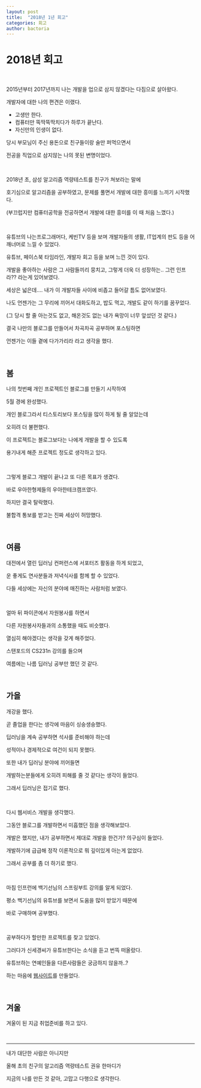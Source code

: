 ```yaml
---
layout: post
title:  "2018년 1년 회고"
categories: 회고
author: bactoria
---
```


# 2018년 회고

&nbsp;

2015년부터 2017년까지 나는 개발을 업으로 삼지 않겠다는 다짐으로 살아왔다.

개발자에 대한 나의 편견은 이랬다.


- 고생만 한다.
- 컴퓨터만 뚝딱뚝딱치다가 하루가 끝난다.
- 자신만의 인생이 없다.

당시 부모님이 주신 용돈으로 친구들이랑 술만 퍼먹으면서 

전공을 직업으로 삼지않는 나의 못된 변명이었다.

&nbsp;
&nbsp;

2018년 초, 삼성 알고리즘 역량테스트를 친구가 쳐보라는 말에 

호기심으로 알고리즘을 공부하였고, 문제를 풀면서 개발에 대한 흥미를 느끼기 시작했다.

(부끄럽지만 컴퓨터공학을 전공하면서 개발에 대한 흥미를 이 때 처음 느꼈다.)

&nbsp;
&nbsp;

유튜브의 나는프로그래머다, 케빈TV 등을 보며 개발자들의 생활, IT업계의 판도 등을 어깨너머로 느낄 수 있었다.

유튜브, 페이스북 타임라인, 개발자 회고 등을 보며 느낀 것이 있다.

개발을 좋아하는 사람은 그 사람들끼리 뭉치고, 그렇게 더욱 더 성장하는.. 그런 인프라?? 라는게 있어보였다.

세상은 넓은데.... 내가 이 개발자들 사이에 비좁고 들어갈 틈도 없어보였다.

나도 언젠가는 그 무리에 끼어서 대화도하고, 밥도 먹고, 개발도 같이 하기를 꿈꾸었다.

(그 당시 할 줄 아는것도 없고, 해온것도 없는 내가 욕망이 너무 앞섰던 것 같다.)

결국 나만의 블로그를 만들어서 차곡차곡 공부하며 포스팅하면 

언젠가는 이들 곁에 다가가리라 라고 생각을 했다.

&nbsp;

## 봄

나의 첫번째 개인 프로젝트인 블로그를 만들기 시작하여 

5월 경에 완성했다.

개인 블로그라서 티스토리보다 포스팅을 많이 하게 될 줄 알았는데 

오히려 더 불편했다.

이 프로젝트는 블로그보다는 나에게 개발을 할 수 있도록 

용기내게 해준 프로젝트 정도로 생각하고 있다.

&nbsp;
&nbsp;

그렇게 블로그 개발이 끝나고 또 다른 목표가 생겼다.

바로 우아한형제들의 우아한테크캠프였다. 

하지만 결국 탈락했다. 

불합격 통보를 받고는 진짜 세상이 허망했다.

&nbsp;

## 여름

대전에서 열린 딥러닝 컨퍼런스에 서포터즈 활동을 하게 되었고, 

운 좋게도 연사분들과 저녁식사를 함께 할 수 있었다.

다들 세상에는 자신의 분야에 매진하는 사람처럼 보였다.

&nbsp;

얼마 뒤 파이콘에서 자원봉사를 하면서 

다른 자원봉사자들과의 소통했을 때도 비슷했다.

열심히 해야겠다는 생각을 갖게 해주었다.

스탠포드의 CS231n 강의를 들으며 

여름에는 나름 딥러닝 공부만 했던 것 같다.

&nbsp;

## 가을


개강을 했다.

곧 졸업을 한다는 생각에 마음이 싱숭생숭했다.

딥러닝을 계속 공부하면 석사를 준비해야 하는데 

성적이나 경제적으로 여건이 되지 못했다.

또한 내가 딥러닝 분야에 끼어들면 

개발하는분들에게 오히려 피해를 줄 것 같다는 생각이 들었다.

그래서 딥러닝은 접기로 했다.

&nbsp;
&nbsp;

다시 웹서비스 개발을 생각했다.

그동안 블로그를 개발하면서 미흡했던 점을 생각해보았다.

개발은 했지만, 내가 공부하면서 제대로 개발을 한건가? 의구심이 들었다.

개발하기에 급급해 정작 이론적으로 뭐 깊이있게 아는게 없었다.

그래서 공부를 좀 더 하기로 했다.

&nbsp;
&nbsp;

마침 인프런에 백기선님의 스프링부트 강의를 알게 되었다.

평소 백기선님의 유튜브를 보면서 도움을 많이 받았기 때문에 

바로 구매하며 공부했다.

&nbsp;

공부하다가 할만한 프로젝트를 찾고 있었다.

그러다가 신세경씨가 유튜브한다는 소식을 듣고 번뜩 떠올랐다.

유튜브하는 연예인들을 다른사람들은 궁금하지 않을까..? 

하는 마음에 [웹사이트](http://yoututu.kr)를 만들었다.

&nbsp;

## 겨울

겨울이 된 지금 취업준비를 하고 있다.

&nbsp;
&nbsp;

---

내가 대단한 사람은 아니지만

올해 초의 친구의 알고리즘 역량테스트 권유 한마디가 

지금의 나를 만든 것 같아, 고맙고 다행으로 생각한다.